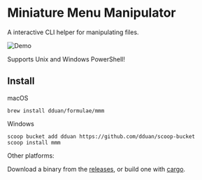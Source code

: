# Miniature Menu Manipulator

A interactive CLI helper for manipulating files.

![Demo](demo.gif)

Supports Unix and Windows PowerShell!

## Install

macOS

```
brew install dduan/formulae/mmm
```

Windows

```
scoop bucket add dduan https://github.com/dduan/scoop-bucket
scoop install mmm
```

Other platforms:

Download a binary from the [releases](https://github.com/dduan/mmm/releases), or build one with [cargo](https://doc.rust-lang.org/cargo/).
